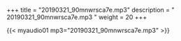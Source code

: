 +++
title = "20190321_90mnwrsca7e.mp3"
description = " 20190321_90mnwrsca7e.mp3 "
weight = 20
+++

{{< myaudio01 mp3="20190321_90mnwrsca7e.mp3" >}}

